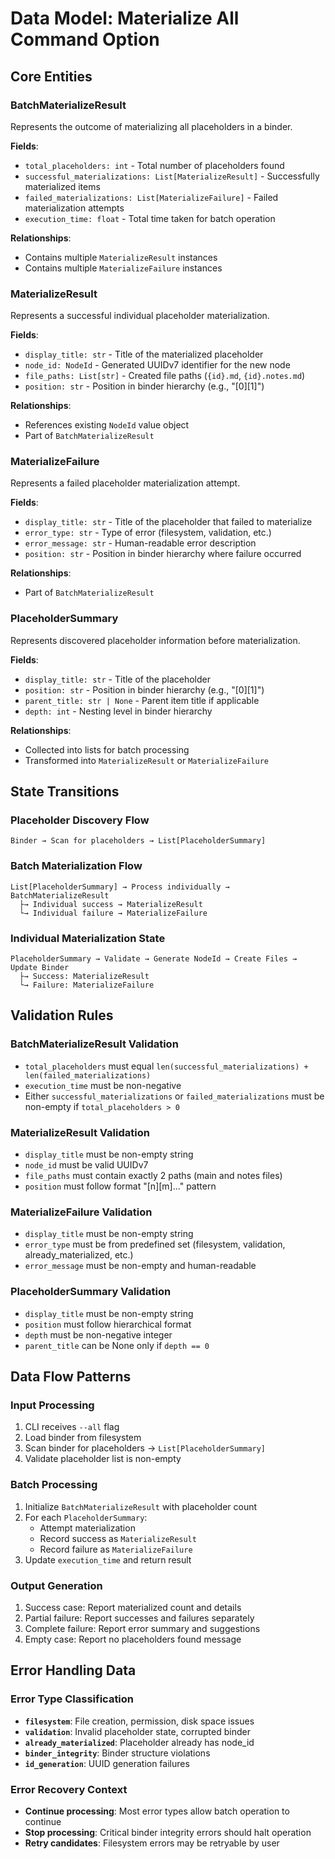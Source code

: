 # Data Model: Materialize All Command Option

## Core Entities

### BatchMaterializeResult
Represents the outcome of materializing all placeholders in a binder.

**Fields**:
- `total_placeholders: int` - Total number of placeholders found
- `successful_materializations: List[MaterializeResult]` - Successfully materialized items
- `failed_materializations: List[MaterializeFailure]` - Failed materialization attempts
- `execution_time: float` - Total time taken for batch operation

**Relationships**:
- Contains multiple `MaterializeResult` instances
- Contains multiple `MaterializeFailure` instances

### MaterializeResult
Represents a successful individual placeholder materialization.

**Fields**:
- `display_title: str` - Title of the materialized placeholder
- `node_id: NodeId` - Generated UUIDv7 identifier for the new node
- `file_paths: List[str]` - Created file paths (`{id}.md`, `{id}.notes.md`)
- `position: str` - Position in binder hierarchy (e.g., "[0][1]")

**Relationships**:
- References existing `NodeId` value object
- Part of `BatchMaterializeResult`

### MaterializeFailure
Represents a failed placeholder materialization attempt.

**Fields**:
- `display_title: str` - Title of the placeholder that failed to materialize
- `error_type: str` - Type of error (filesystem, validation, etc.)
- `error_message: str` - Human-readable error description
- `position: str` - Position in binder hierarchy where failure occurred

**Relationships**:
- Part of `BatchMaterializeResult`

### PlaceholderSummary
Represents discovered placeholder information before materialization.

**Fields**:
- `display_title: str` - Title of the placeholder
- `position: str` - Position in binder hierarchy (e.g., "[0][1]")
- `parent_title: str | None` - Parent item title if applicable
- `depth: int` - Nesting level in binder hierarchy

**Relationships**:
- Collected into lists for batch processing
- Transformed into `MaterializeResult` or `MaterializeFailure`

## State Transitions

### Placeholder Discovery Flow
```
Binder → Scan for placeholders → List[PlaceholderSummary]
```

### Batch Materialization Flow
```
List[PlaceholderSummary] → Process individually → BatchMaterializeResult
  ├→ Individual success → MaterializeResult
  └→ Individual failure → MaterializeFailure
```

### Individual Materialization State
```
PlaceholderSummary → Validate → Generate NodeId → Create Files → Update Binder
  ├→ Success: MaterializeResult
  └→ Failure: MaterializeFailure
```

## Validation Rules

### BatchMaterializeResult Validation
- `total_placeholders` must equal `len(successful_materializations) + len(failed_materializations)`
- `execution_time` must be non-negative
- Either `successful_materializations` or `failed_materializations` must be non-empty if `total_placeholders > 0`

### MaterializeResult Validation
- `display_title` must be non-empty string
- `node_id` must be valid UUIDv7
- `file_paths` must contain exactly 2 paths (main and notes files)
- `position` must follow format "[n][m]..." pattern

### MaterializeFailure Validation
- `display_title` must be non-empty string
- `error_type` must be from predefined set (filesystem, validation, already_materialized, etc.)
- `error_message` must be non-empty and human-readable

### PlaceholderSummary Validation
- `display_title` must be non-empty string
- `position` must follow hierarchical format
- `depth` must be non-negative integer
- `parent_title` can be None only if `depth == 0`

## Data Flow Patterns

### Input Processing
1. CLI receives `--all` flag
2. Load binder from filesystem
3. Scan binder for placeholders → `List[PlaceholderSummary]`
4. Validate placeholder list is non-empty

### Batch Processing
1. Initialize `BatchMaterializeResult` with placeholder count
2. For each `PlaceholderSummary`:
   - Attempt materialization
   - Record success as `MaterializeResult`
   - Record failure as `MaterializeFailure`
3. Update `execution_time` and return result

### Output Generation
1. Success case: Report materialized count and details
2. Partial failure: Report successes and failures separately
3. Complete failure: Report error summary and suggestions
4. Empty case: Report no placeholders found message

## Error Handling Data

### Error Type Classification
- **`filesystem`**: File creation, permission, disk space issues
- **`validation`**: Invalid placeholder state, corrupted binder
- **`already_materialized`**: Placeholder already has node_id
- **`binder_integrity`**: Binder structure violations
- **`id_generation`**: UUID generation failures

### Error Recovery Context
- **Continue processing**: Most error types allow batch operation to continue
- **Stop processing**: Critical binder integrity errors should halt operation
- **Retry candidates**: Filesystem errors may be retryable by user
